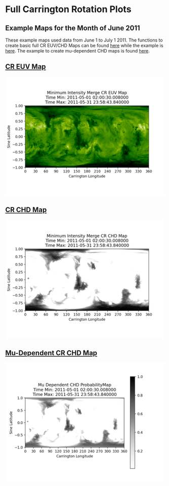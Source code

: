 # Full Carrington Rotation Plots


## Example Maps for the Month of June 2011
These example maps used data from June 1 to July 1 2011. The functions to create basic full CR EUV/CHD Maps can be found
[here](https://github.com/predsci/CHD/blob/master/data_products/CR_mapping_funcs.py) while the example is 
[here](https://github.com/predsci/CHD/blob/master/data_products/CHD_fullCR.py). The example to create mu-dependent
CHD maps is found [here](https://github.com/predsci/CHD/blob/master/data_products/chd_probability_maps.py).

## [CR EUV Map](../img/dp/full_cr/CR_EUV_Map_052011.png)
![CR EUV Map](../img/dp/full_cr/CR_EUV_Map_052011.png)

## [CR CHD Map](../img/dp/full_cr/CR_CHD_Map_052011.png) 
![CR CHD Map](../img/dp/full_cr/CR_CHD_Map_052011.png) 

## [Mu-Dependent CR CHD Map](../img/dp/mu_dep/CR_CHD_Mu_052011.png)
![Mu-Dependent CR CHD Map](../img/dp/mu_dep/CR_CHD_Mu_052011.png)
